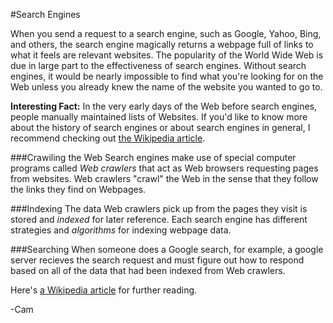 #Search Engines

When you send a request to a search engine, such as Google, Yahoo, Bing, and others, the search engine magically returns a webpage full of links to what it feels are relevant websites. The popularity of the World Wide Web is due in large part to the effectiveness of search engines. Without search engines, it would be nearly impossible to find what you're looking for on the Web unless you already knew the name of the website you wanted to go to.

**Interesting Fact:** In the very early days of the Web before search engines, people manually maintained lists of Websites. If you'd like to know more about the history of search engines or about search engines in general, I recommend checking out [the Wikipedia article](http://en.wikipedia.org/wiki/Web_search_engine).

###Crawiling the Web
Search engines make use of special computer programs called *Web crawlers* that act as Web browsers requesting pages from websites. Web crawlers "crawl" the Web in the sense that they follow the links they find on Webpages.

###Indexing
The data Web crawlers pick up from the pages they visit is stored and *indexed* for later reference. Each search engine has different strategies and *algorithms* for indexing webpage data.

###Searching
When someone does a Google search, for example, a google server recieves the search request and must figure out how to respond based on all of the data that had been indexed from Web crawlers.

Here's [a Wikipedia article](http://en.wikipedia.org/wiki/Web_search_engine) for further reading.

-Cam
